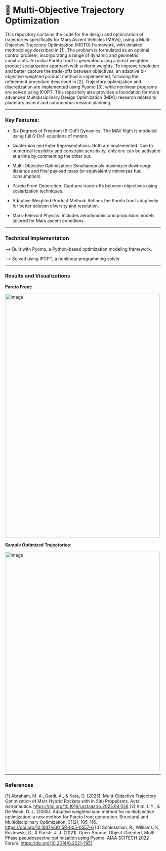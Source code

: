 # 🚀 Multi-Objective Trajectory Optimization
This repository contains the code for the design and optimization of trajectories specifically for Mars Ascent Vehicles (MAVs), using a Multi-Objective Trajectory Optimization (MOTO) framework, with detailed methodology described in [1]. The problem is formulated as an optimal control problem, incorporating a range of dynamic and geometric constraints. An initial Pareto front is generated using a direct weighted product scalarization approach with uniform weights. To improve resolution and better capture the trade-offs between objectives, an adaptive bi-objective weighted product method is implemented, following the refinement procedure described in [2]. Trajectory optimization and discretization are implemented using Pyomo [3], while nonlinear programs are solved using IPOPT. This repository also provides a foundation for more advanced Multidisciplinary Design Optimization (MDO) research related to planetary ascent and autonomous mission planning.

---

### Key Features:

  - Six Degrees of Freedom (6-DoF) Dynamics: The MAV flight is modeled using full 6-DoF equations of motion.

  - Quaternion and Euler Representations: Both are implemented. Due to numerical feasibility and constraint sensitivity, only one can be activated at a time by commenting the other out.

  - Multi-Objective Optimization: Simultaneously maximizes downrange distance and final payload mass (or equivalently minimizes fuel consumption).

  - Pareto Front Generation: Captures trade-offs between objectives using scalarization techniques.

  - Adaptive Weighted Product Method: Refines the Pareto front adaptively for better solution diversity and resolution.

  - Mars-Relevant Physics: Includes aerodynamic and propulsion models tailored for Mars ascent conditions.

---

### Technical Implementation

--> Built with Pyomo, a Python-based optimization modeling framework.

--> Solved using IPOPT, a nonlinear programming solver.

---

### Results and Visualizations

**Pareto Front:**

<img width="500" height="790" alt="image" src="https://github.com/user-attachments/assets/5a953d8f-b606-4172-8524-c29f813e2384" /> <br>

**Sample Optimized Trajectories:**

<img width="500" height="707" alt="image" src="https://github.com/user-attachments/assets/541dce2c-32b3-4cde-9b88-8530612796d3" />

---

### References

[1] Abraham, M. A., Gardi, A., & Kara, O. (2025). Multi-Objective Trajectory Optimization of Mars Hybrid Rockets with In Situ Propellants. Acta Astronautica. https://doi.org/10.1016/j.actaastro.2025.04.036
[2] Kim, I. Y., & De Weck, O. L. (2005). Adaptive weighted sum method for multiobjective optimization: a new method for Pareto front generation. Structural and Multidisciplinary Optimization, 31(2), 105–116. https://doi.org/10.1007/s00158-005-0557-6
[3] Schlossman, R., Williams, K., Kozlowski, D., & Parish, J. J. (2021). Open-Source, Object-Oriented, Multi-Phase pseudospectral optimization using Pyomo. AIAA SCITECH 2022 Forum. https://doi.org/10.2514/6.2021-1951
